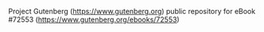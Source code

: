 Project Gutenberg (https://www.gutenberg.org) public repository
for eBook #72553 (https://www.gutenberg.org/ebooks/72553)
